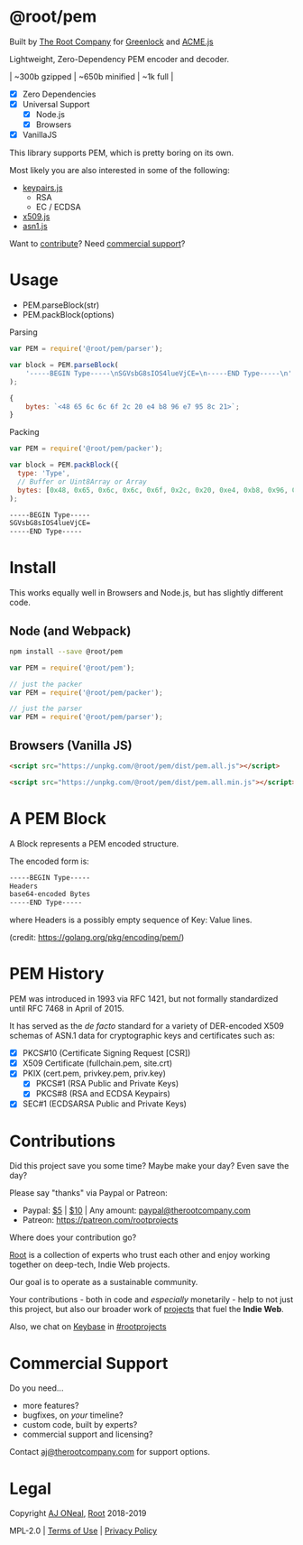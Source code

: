 # @root/pem

Built by [The Root Company](https://therootcompany.com)
for [Greenlock](https://greenlock.domains)
and [ACME.js](https://git.rootprojects.org/root/acme.js)

Lightweight, Zero-Dependency PEM encoder and decoder.

| ~300b gzipped
| ~650b minified
| ~1k full
|

-   [x] Zero Dependencies
-   [x] Universal Support
    -   [x] Node.js
    -   [x] Browsers
-   [x] VanillaJS

This library supports PEM, which is pretty boring on its own.

Most likely you are also interested in some of the following:

-   [keypairs.js](https://git.rootprojects.org/root/keypairs.js)
    -   RSA
    -   EC / ECDSA
-   [x509.js](https://git.rootprojects.org/root/x509.js)
-   [asn1.js](https://git.rootprojects.org/root/asn1.js)

Want to [contribute](#contributions)?
Need [commercial support](#commercial-support)?

# Usage

-   PEM.parseBlock(str)
-   PEM.packBlock(options)

Parsing

```js
var PEM = require('@root/pem/parser');

var block = PEM.parseBlock(
	'-----BEGIN Type-----\nSGVsbG8sIOS4lueVjCE=\n-----END Type-----\n'
);
```

```js
{
	bytes: `<48 65 6c 6c 6f 2c 20 e4 b8 96 e7 95 8c 21>`;
}
```

Packing

```js
var PEM = require('@root/pem/packer');

var block = PEM.packBlock({
  type: 'Type',
  // Buffer or Uint8Array or Array
  bytes: [0x48, 0x65, 0x6c, 0x6c, 0x6f, 0x2c, 0x20, 0xe4, 0xb8, 0x96, 0xe7, 0x95, 0x8c, 0x21]
);
```

```txt
-----BEGIN Type-----
SGVsbG8sIOS4lueVjCE=
-----END Type-----
```

# Install

This works equally well in Browsers and Node.js,
but has slightly different code.

## Node (and Webpack)

```bash
npm install --save @root/pem
```

```js
var PEM = require('@root/pem');
```

```js
// just the packer
var PEM = require('@root/pem/packer');
```

```js
// just the parser
var PEM = require('@root/pem/parser');
```

## Browsers (Vanilla JS)

```html
<script src="https://unpkg.com/@root/pem/dist/pem.all.js"></script>
```

```html
<script src="https://unpkg.com/@root/pem/dist/pem.all.min.js"></script>
```

# A PEM Block

A Block represents a PEM encoded structure.

The encoded form is:

```txt
-----BEGIN Type-----
Headers
base64-encoded Bytes
-----END Type-----
```

where Headers is a possibly empty sequence of Key: Value lines.

(credit: https://golang.org/pkg/encoding/pem/)

# PEM History

PEM was introduced in 1993 via RFC 1421, but not formally
standardized until RFC 7468 in April of 2015.

It has served as the _de facto_ standard for a variety of
DER-encoded X509 schemas of ASN.1 data for cryptographic
keys and certificates such as:

-   [x] PKCS#10 (Certificate Signing Request [CSR])
-   [x] X509 Certificate (fullchain.pem, site.crt)
-   [x] PKIX (cert.pem, privkey.pem, priv.key)
    -   [x] PKCS#1 (RSA Public and Private Keys)
    -   [x] PKCS#8 (RSA and ECDSA Keypairs)
-   [x] SEC#1 (ECDSARSA Public and Private Keys)

# Contributions

Did this project save you some time? Maybe make your day? Even save the day?

Please say "thanks" via Paypal or Patreon:

-   Paypal: [\$5](https://paypal.me/rootprojects/5) | [\$10](https://paypal.me/rootprojects/10) | Any amount: <paypal@therootcompany.com>
-   Patreon: <https://patreon.com/rootprojects>

Where does your contribution go?

[Root](https://therootcompany.com) is a collection of experts
who trust each other and enjoy working together on deep-tech,
Indie Web projects.

Our goal is to operate as a sustainable community.

Your contributions - both in code and _especially_ monetarily -
help to not just this project, but also our broader work
of [projects](https://rootprojects.org) that fuel the **Indie Web**.

Also, we chat on [Keybase](https://keybase.io)
in [#rootprojects](https://keybase.io/team/rootprojects)

# Commercial Support

Do you need...

-   more features?
-   bugfixes, on _your_ timeline?
-   custom code, built by experts?
-   commercial support and licensing?

Contact <aj@therootcompany.com> for support options.

# Legal

Copyright [AJ ONeal](https://coolaj86.com),
[Root](https://therootcompany.com) 2018-2019

MPL-2.0 |
[Terms of Use](https://therootcompany.com/legal/#terms) |
[Privacy Policy](https://therootcompany.com/legal/#privacy)
